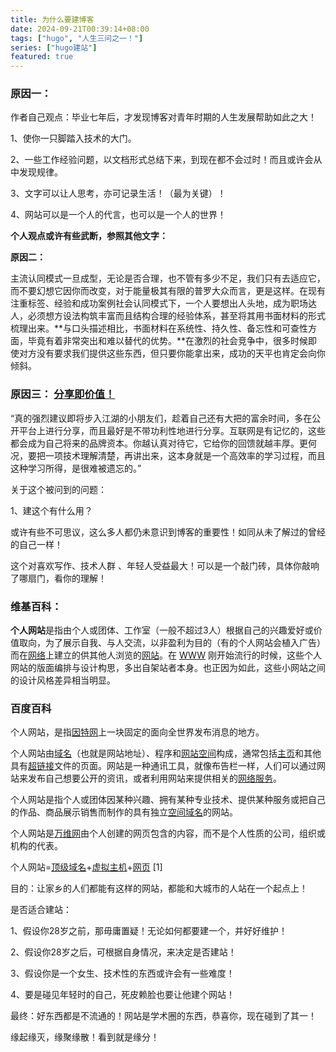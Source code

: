 ```yaml
---
title: 为什么要建博客
date: 2024-09-21T00:39:14+08:00
tags: ["hugo", "人生三问之一！"]
series: ["hugo建站"]
featured: true
---
```



### 原因一：

作者自己观点：毕业七年后，才发现博客对青年时期的人生发展帮助如此之大！

1、使你一只脚踏入技术的大门。

2、一些工作经验问题，以文档形式总结下来，到现在都不会过时！而且或许会从中发现规律。

3、文字可以让人思考，亦可记录生活！（最为关键）！

4、网站可以是一个人的代言，也可以是一个人的世界！

<!--more-->

**个人观点或许有些武断，参照其他文字：**

**原因二：**

主流认同模式一旦成型，无论是否合理，也不管有多少不足，我们只有去适应它，而不要幻想它因你而改变，对于能量极其有限的普罗大众而言，更是这样。在现有注重标签、经验和成功案例社会认同模式下，一个人要想出人头地，成为职场达人，必须想方设法构筑丰富而且结构合理的经验体系，甚至将其用书面材料的形式梳理出来。**与口头描述相比，书面材料在系统性、持久性、备忘性和可查性方面，毕竟有着非常突出和难以替代的优势。**在激烈的社会竞争中，很多时候即使对方没有要求我们提供这些东西，但只要你能拿出来，成功的天平也肯定会向你倾斜。



### 原因三： [分享即价值！](https://yanlinlin.cn/2022/01/17/分享即价值写给即将步入江湖的小朋友们/)

“真的强烈建议即将步入江湖的小朋友们，趁着自己还有大把的富余时间，多在公开平台上进行分享，而且最好是不带功利性地进行分享。互联网是有记忆的，这些都会成为自己将来的品牌资本。你越认真对待它，它给你的回馈就越丰厚。更何况，要把一项技术理解清楚，再讲出来，这本身就是一个高效率的学习过程，而且这种学习所得，是很难被遗忘的。”





关于这个被问到的问题：

1、建这个有什么用？

或许有些不可思议，这么多人都仍未意识到博客的重要性！如同从未了解过的曾经的自己一样！

这个对喜欢写作、技术人群 、年轻人受益最大！可以是一个敲门砖，具体你敲响了哪扇门，看你的理解！</br>



### 维基百科：

**个人网站**是指由个人或团体、工作室（一般不超过3人）根据自己的兴趣爱好或价值取向，为了展示自我、与人交流，以非盈利为目的（有的个人网站会植入广告）而在[网络](https://zh.wikipedia.org/wiki/网络)上建立的供其他人浏览的[网站](https://zh.wikipedia.org/wiki/网站)。在 [WWW](https://zh.wikipedia.org/wiki/WWW) 刚开始流行的时候，这些个人网站的版面编排与设计构思，多出自架站者本身。也正因为如此，这些小网站之间的设计风格差异相当明显。 

### 百度百科

个人网站，是指[因特网](https://baike.baidu.com/item/因特网/114119?fromModule=lemma_inlink)上一块固定的面向全世界发布消息的地方。

个人网站由[域名](https://baike.baidu.com/item/域名/86062?fromModule=lemma_inlink)（也就是网站地址）、程序和[网站空间](https://baike.baidu.com/item/网站空间/751372?fromModule=lemma_inlink)构成，通常包括[主页](https://baike.baidu.com/item/主页/528139?fromModule=lemma_inlink)和其他具有[超链接](https://baike.baidu.com/item/超链接/97857?fromModule=lemma_inlink)文件的页面。网站是一种通讯工具，就像布告栏一样，人们可以通过网站来发布自己想要公开的资讯，或者利用网站来提供相关的[网络服务](https://baike.baidu.com/item/网络服务/9498645?fromModule=lemma_inlink)。

个人网站是指个人或团体因某种兴趣、拥有某种专业技术、提供某种服务或把自己的作品、商品展示销售而制作的具有独立[空间域名](https://baike.baidu.com/item/空间域名/0?fromModule=lemma_inlink)的网站。

个人网站是[万维网](https://baike.baidu.com/item/万维网/215515?fromModule=lemma_inlink)由个人创建的网页包含的内容，而不是个人性质的公司，组织或机构的代表。

个人网站=[顶级域名](https://baike.baidu.com/item/顶级域名/2152551?fromModule=lemma_inlink)+[虚拟主机](https://baike.baidu.com/item/虚拟主机/208420?fromModule=lemma_inlink)+[网页](https://baike.baidu.com/item/网页/99347?fromModule=lemma_inlink) [1]  



目的：让家乡的人们都能有这样的网站，都能和大城市的人站在一个起点上！

是否适合建站：

1、假设你28岁之前，那毋庸置疑！无论如何都要建一个，并好好维护！

2、假设你28岁之后，可根据自身情况，来决定是否建站！

3、假设你是一个女生、技术性的东西或许会有一些难度！

4、要是碰见年轻时的自己，死皮赖脸也要让他建个网站！



最终：好东西都是不流通的！网站是学术圈的东西，恭喜你，现在碰到了其一！



缘起缘灭，缘聚缘散！看到就是缘分！





